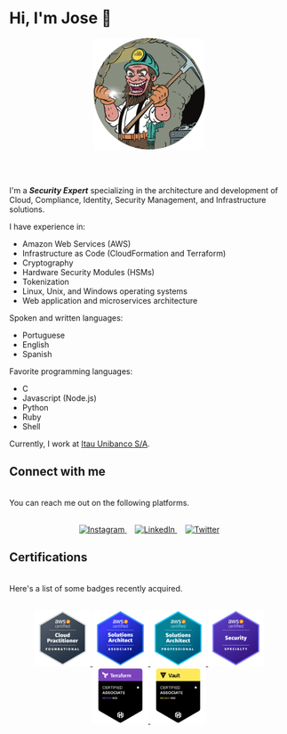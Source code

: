 # Hi, I'm Jose 👋

<p align="center">
  <a href="https://mineiro.dev">
    <img width="200" src="assets/images/mineiro.png" alt="Mineiro" />
  </a>
</p>
<br/>
<br/>

I'm a ***Security Expert*** specializing in the architecture and development of Cloud, Compliance, Identity, Security Management, and Infrastructure solutions.

I have experience in:

- Amazon Web Services (AWS)
- Infrastructure as Code (CloudFormation and Terraform)
- Cryptography
- Hardware Security Modules (HSMs)
- Tokenization
- Linux, Unix, and Windows operating systems
- Web application and microservices architecture

Spoken and written languages:

- Portuguese
- English
- Spanish

Favorite programming languages:

- C
- Javascript (Node.js)
- Python
- Ruby
- Shell 

Currently, I work at [Itau Unibanco S/A](https://www.itau.com.br).
 

## Connect with me
<br/>
You can reach me out on the following platforms.
<br/>
<br/>
<p align="center">
  <a href="https://www.instagram.com/jribeironetto/" target="_blank" style="margin-right: 15px">
    <picture>
      <source media="(prefers-color-scheme: dark)" srcset="https://res.cloudinary.com/jnetto/image/upload/v1654178152/mineiro/assets/images/social/social-instagram.png">
      <source media="(prefers-color-scheme: light)" srcset="https://res.cloudinary.com/jnetto/image/upload/v1654178152/mineiro/assets/images/social/social-instagram-stone.png">
      <img alt="Instagram" src="https://res.cloudinary.com/jnetto/image/upload/v1654178152/mineiro/assets/images/social/social-instagram.png" width="60" />
    </picture>
  </a>
  <a href="https://www.linkedin.com/in/jribeironetto/" target="_blank" style="margin-right: 15px">
    <picture>
      <source media="(prefers-color-scheme: dark)" srcset="https://res.cloudinary.com/jnetto/image/upload/v1654178152/mineiro/assets/images/social/social-linkedin.png">
      <source media="(prefers-color-scheme: light)" srcset="https://res.cloudinary.com/jnetto/image/upload/v1654178152/mineiro/assets/images/social/social-linkedin-stone.png">
      <img alt="LinkedIn" src="https://res.cloudinary.com/jnetto/image/upload/v1654178152/mineiro/assets/images/social/social-linkedin-stone.png" width="60" />
    </picture>
  </a>
  <a href="https://twitter.com/jribeironetto" target="_blank">
    <picture>
      <source media="(prefers-color-scheme: dark)" srcset="https://res.cloudinary.com/jnetto/image/upload/v1654178152/mineiro/assets/images/social/social-twitter.png">
      <source media="(prefers-color-scheme: light)" srcset="https://res.cloudinary.com/jnetto/image/upload/v1654178152/mineiro/assets/images/social/social-twitter-stone.png">
      <img alt="Twitter" src="https://res.cloudinary.com/jnetto/image/upload/v1654178152/mineiro/assets/images/social/social-twitter-stone.png" width="60" />
    </picture>
  </a>
</p>


## Certifications
<br/>
Here's a list of some badges recently acquired.
<br/>
<br/>
<p align="center">
  <a href="https://www.credly.com/badges/a6685964-2885-4ffc-99bf-6f02a7c783a3/public_url" target="_blank">
    <img src="assets/images/certifications/badges/aws-certified-cloud-practitioner.png" width="100" alt="AWS Certified Cloud Practitioner" />
  </a>
  <a href="https://www.credly.com/badges/1899bea2-baba-4961-aba6-aadabcf4310a/public_url" target="_blank">
    <img src="assets/images/certifications/badges/aws-certified-solutions-architect-associate.png" width="100" alt="AWS Certified Solutions Architect – Associate" />
  </a>
  <a href="https://www.credly.com/badges/02977ca9-9ed0-4085-84d7-694455fce55c/public_url" target="_blank">
    <img src="assets/images/certifications/badges/aws-certified-solutions-architect-professional.png" width="100" alt="AWS Certified Solutions Architect – Professional" />
  </a>
  <a href="https://www.credly.com/badges/edd0a5ec-e6fd-4ec5-a07e-c1c2c4c348c0/public_url" target="_blank">
    <img src="assets/images/certifications/badges/aws-certified-security-specialty.png" width="100" alt="AWS Certified Security – Specialty" />
  </a>
  <a href="https://www.credly.com/badges/ca1b9b3d-7eb7-4fa2-837e-57f06e74367d/public_url" target="_blank">
    <img src="assets/images/certifications/badges/hashicorp-certified-terraform-associate.png" width="100" alt="HashiCorp Certified: Terraform Associate" />
  </a>
  <a href="https://www.credly.com/badges/05f60ed3-eaf9-4fe2-ba5f-a76a8f86f451/public_url" target="_blank">
    <img src="assets/images/certifications/badges/hashicorp-certified-vault-associate.png" width="100" alt="HashiCorp Certified: Vault Associate" />
  </a>
</p>
